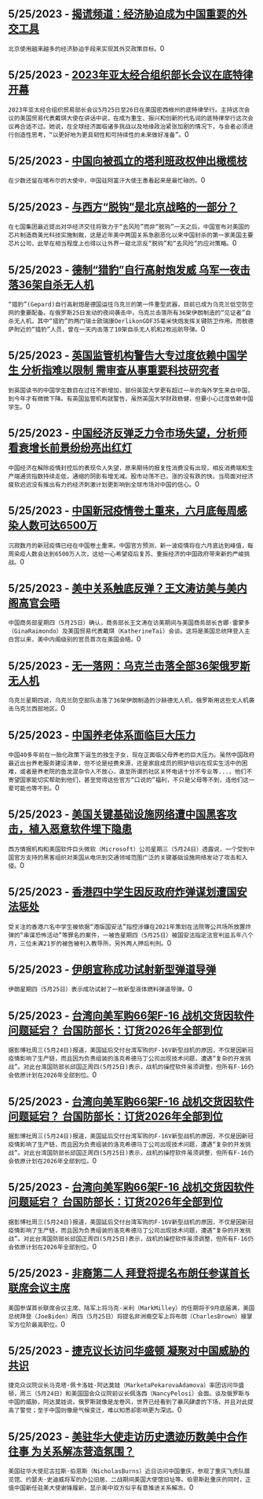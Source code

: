 
  ## 5/25/2023 - [揭谎频道：经济胁迫成为中国重要的外交工具](https://www.voachinese.com/a/fact-check-china-economic-coercion/7109386.html)
 ```北京使用越来越多的经济胁迫手段来实现其外交政策目标。```0
  ## 5/25/2023 - [2023年亚太经合组织部长会议在底特律开幕](https://www.voachinese.com/a/apec-us-china-trade-20230525/7109439.html)
 ```2023年亚太经合组织贸易部长会议5月25日至26日在美国密西根州的底特律举行。主持这次会议的美国贸易代表戴琪大使在讲话中说，在成为重生、振兴和创新的代名词的底特律举行这次会议再合适不过。她说，在全球经济面临诸多挑战以及地缘政治紧张加剧的情况下，与会者必须进行创造性思考，“以更好地为更具韧性和可持续性的未来做好准备”。```0
  ## 5/25/2023 - [中国向被孤立的塔利班政权伸出橄榄枝](https://www.voachinese.com/a/isolated-taliban-find-active-diplomacy-with-china-20230525/7109390.html)
 ```在少数还留在喀布尔的大使中，中国驻阿富汗大使王愚看起来是最忙碌的。```0
  ## 5/25/2023 - [与西方“脱钩”是北京战略的一部分？](https://www.voachinese.com/a/7109229.html)
 ```在七国集团最近提出对华经济交往将致力于“去风险”而非“脱钩”一天之后，中国宣布对美国的芯片制造商美光科技实施制裁，这是近年美中两国关系急剧恶化以来中国封杀的第一家美国主要芯片公司，此举在相当程度上也得以让外界一窥北京反“脱钩”和“去风险”的应对策略。```0
  ## 5/25/2023 - [德制“猎豹”自行高射炮发威  乌军一夜击落36架自杀无人机](https://www.voachinese.com/a/ukraine-says-it-shot-down-36-drones-in-overnight-russian-attacks-20230526/7109394.html)
 ```“猎豹”(Gepard)自行高射炮是德国运往乌克兰的第一件重型武器，目前已成为乌克兰低空防空网的重要配备。在俄罗斯25日发动的夜间袭击中，乌克兰击落所有36架伊朗制造的“见证者”自杀无人机，其中“猎豹”的两门瑞士欧瑞康OerlikonGDF35毫米快炮发挥关键防卫作用。而敖德萨附近的“猎豹”人员，曾在一天内击落了10架自杀无人机和2枚巡航导弹。```0
  ## 5/25/2023 - [英国监管机构警告大专过度依赖中国学生 分析指难以限制 需审查从事重要科技研究者](https://www.voachinese.com/a/uk-regulator-warns-over-reliance-of-chinese-students-20230525/7109296.html)
 ```到英国读书的中国学生数目在过往不断增加，部份英国大学更有超过一半的海外学生来自中国，到今年才有微微下降。有英国监管机构就警告，虽然英国大学财政稳健，但要小心过度依赖中国学生。```0
  ## 5/25/2023 - [中国经济反弹乏力令市场失望，分析师看衰增长前景纷纷亮出红灯](https://www.voachinese.com/a/china-warnings-flash-across-global-markets-as-growth-disappoints-052523/7109179.html)
 ```中国经济在解除疫情封控后的表现令人失望，原来期待的报复性消费没有出现，相反消费端和生产端通货指数持续走低，通缩的阴影有增无减。股市动荡不已，涨的没有跌的快。当局面对经济疲软迟迟没有推出有力的经济刺激计划更影响到全球市场对中国的信心。```0
  ## 5/25/2023 - [中国新冠疫情卷土重来，六月底每周感染人数可达6500万](https://www.voachinese.com/a/china-faces-a-new-covid-wave-that-could-peak-at-65-million-cases-a-week-052523/7108934.html)
 ```沉寂数月的新冠疫情已经在中国卷土重来。中国官方预测，新一波疫情将在六月底达到峰值，每周染疫人数会达到6500万人次，这给一心希望疫后复苏、重振经济的中国政府带来新的严峻挑战。```0
  ## 5/25/2023 - [美中关系触底反弹？王文涛访美与美内阁高官会晤](https://www.voachinese.com/a/china-us-commerce-and-trade-chiefs-confirmed-to-meet-in-us-2023-0525/7108971.html)
 ```中国商务部星期四（5月25日）确认，商务部长王文涛在访美期间与美国商务部长吉娜·雷蒙多（GinaRaimondo）及美国贸易代表戴琪（KatherineTai）会谈。这将是美国总统拜登入主白宫以来，美中内阁级别的官员首次在美国会晤。```0
  ## 5/25/2023 - [无一落网：乌克兰击落全部36架俄罗斯无人机](https://www.voachinese.com/a/ukraine-military-downs-all-36-drones-from-russian-attack-20230525/7108921.html)
 ```乌克兰星期四说，乌克兰防空部队击落了36架伊朗制造的沙赫德无人机，俄罗斯用这些无人机袭击乌克兰西部地区。```0
  ## 5/25/2023 - [中国养老体系面临巨大压力](https://www.voachinese.com/a/the-only-child-under-china-s-one-child-policy-is-facing-the-enormous-pressure-from-parents-to-provide-for-the-aged-20230525/7108767.html)
 ```中国40多年前在一胎化政策下诞生的独生子女，现在正面临父母养老的巨大压力。虽然中国政府最近出台养老服务建设清单，但不论是经费来源，还是家庭成员的照护培训在现实生活中的困难，或者是养老院的鱼龙混杂令人不放心，直至所谓的社区关怀电话十分不专业等...，他们不寄望国家能切实帮助到他们，甚至觉得这些官方“口说的”福利，不只是父母等不到，连他们这一辈可能也等不到。```0
  ## 5/25/2023 - [美国关键基础设施网络遭中国黑客攻击，植入恶意软件埋下隐患](https://www.voachinese.com/a/chinese-hackers-spying-on-us-critical-infrastructure-western-intelligence-says-20230525/7108611.html)
 ```西方情报机构和美国软件巨头微软（Microsoft）公司星期三（5月24日）透露说，一个受到中国官方支持的黑客组织对美国从电讯到交通领域范围广泛的关键基础设施网络发动了攻击和入侵。```0
  ## 5/25/2023 - [香港四中学生因反政府炸弹谋划遭国安法惩处](https://www.voachinese.com/a/four-hong-kong-students-sentenced-over-anti-govt-bomb-plot-20230525/7108637.html)
 ```受关注的香港六名中学生被依据“港版国安法”指控涉嫌在2021年策划在法院等公共场所放置炸弹的“串谋恐怖活动”等罪名的案件，一被告星期四（5月25日）被国安法指定法官判监五年八个月，三位未满21岁的被告被判入教导所，另外两人押后判刑。```0
  ## 5/25/2023 - [伊朗宣称成功试射新型弹道导弹](https://www.voachinese.com/a/iran-unveils-ballistic-missile-20230525/7108596.html)
 ```伊朗星期四（5月25日）表示成功试射了一枚新型液体燃料弹道导弹。```0
  ## 5/25/2023 - [台湾向美军购66架F-16 战机交货因软件问题延宕？ 台国防部长：订货2026年全部到位](https://www.voachinese.com/a/taiwan-says-software-problems-delaying-new-f-16-deliveries-20230525/7108533.html)
 ```据彭博社周三(5月24日)报道，美国延后交付台湾军购的F-16V新型战机的原因，不仅是因新冠疫情影响了生产链，而且因为负责组装的洛克希德马丁公司出现技术问题，遭遇“复杂的开发挑战”。对此台湾国防部长邱国正周四(5月25日)表示，战机的操控软件虽须调整，但所有F-16仍会依原计划在2026年全部到位。```0
  ## 5/25/2023 - [台湾向美军购66架F-16 战机交货因软件问题延宕？ 台国防部长：订货2026年全部到位](https://www.voachinese.com/a/taiwan-says-software-problems-delaying-new-f-16-deliveries-20230525/7108531.html)
 ```据彭博社周三(5月24日)报道，美国延后交付台湾军购的F-16V新型战机的原因，不仅是因新冠疫情影响了生产链，而且因为负责组装的洛克希德马丁公司出现技术问题，遭遇“复杂的开发挑战”。对此台湾国防部长邱国正周四(5月25日)表示，战机的操控软件虽须调整，但所有F-16仍会依原计划在2026年全部到位。```0
  ## 5/25/2023 - [台湾向美军购66架F-16 战机交货因软件问题延宕？ 台国防部长：订货2026年全部到位](https://www.voachinese.com/a/taiwan-says-software-problems-delaying-new-f-16-deliveries-20230525/7108526.html)
 ```据彭博社周三(5月24日)报道，美国延后交付台湾军购的F-16V新型战机的原因，不仅是因新冠疫情影响了生产链，而且因为负责组装的洛克希德马丁公司出现技术问题，遭遇“复杂的开发挑战”。对此台湾国防部长邱国正周四(5月25日)表示，战机的操控软件虽须调整，但所有F-16仍会依原计划在2026年全部到位。```0
  ## 5/25/2023 - [非裔第二人 拜登将提名布朗任参谋首长联席会议主席](https://www.voachinese.com/a/biden-nominates-new-top-military-commander-20230525/7108500.html)
 ```美国参谋首长联席会议主席、陆军上将马克·米利（MarkMilley）的任期将于9月底届满，美国总统拜登（JoeBiden）周四（5月25日）将提名非洲裔空军上将布朗（CharlesBrown）接掌军方位阶最高职位。```0
  ## 5/25/2023 - [捷克议长访问华盛顿 凝聚对中国威胁的共识](https://www.voachinese.com/a/czech-speaker-in-us-focusing-china-threat-20230525/7108477.html)
 ```捷克众议院议长马克塔·佩卡洛娃·阿达莫娃（MarketaPekarovaAdamova）率团访问华盛顿，周三（5月24日）和美国国会众议院前议长佩洛西（NancyPelosi）会面。谈及俄罗斯与中国的威胁，阿达莫娃说，俄罗斯就像是龙卷风，世界已经看到了暴风肆虐的下场，并且对此提高了警觉；至于中国则像是气候变迁，难以知悉却影响更为深远。```0
  ## 5/25/2023 - [美驻华大使走访历史遗迹历数美中合作往事 为关系解冻营造氛围？](https://www.voachinese.com/a/us-ambassador-visits-historic-sites-amid-efforts-to-improve-us-china-tie-20230525/7108449.html)
 ```美国驻华大使尼古拉斯·伯恩斯（NicholasBurns）近日访问中国重庆，参观了重庆飞虎队展览馆、约瑟夫·史迪威将军的办公旧居、二战期间美国大使馆旧址等。伯恩斯赴重庆的同时，正值中国新任驻美大使谢锋履新，显示美中双方似乎有意推进关系解冻。```0